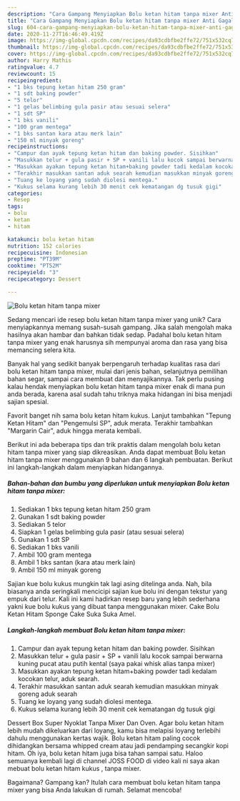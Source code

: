 ```yaml
---
description: "Cara Gampang Menyiapkan Bolu ketan hitam tanpa mixer Anti Gagal"
title: "Cara Gampang Menyiapkan Bolu ketan hitam tanpa mixer Anti Gagal"
slug: 604-cara-gampang-menyiapkan-bolu-ketan-hitam-tanpa-mixer-anti-gagal
date: 2020-11-27T16:46:49.419Z
image: https://img-global.cpcdn.com/recipes/da93cdbfbe2ffe72/751x532cq70/bolu-ketan-hitam-tanpa-mixer-foto-resep-utama.jpg
thumbnail: https://img-global.cpcdn.com/recipes/da93cdbfbe2ffe72/751x532cq70/bolu-ketan-hitam-tanpa-mixer-foto-resep-utama.jpg
cover: https://img-global.cpcdn.com/recipes/da93cdbfbe2ffe72/751x532cq70/bolu-ketan-hitam-tanpa-mixer-foto-resep-utama.jpg
author: Harry Mathis
ratingvalue: 4.7
reviewcount: 15
recipeingredient:
- "1 bks tepung ketan hitam 250 gram"
- "1 sdt baking powder"
- "5 telor"
- "1 gelas belimbing gula pasir atau sesuai selera"
- "1 sdt SP"
- "1 bks vanili"
- "100 gram mentega"
- "1 bks santan kara atau merk lain"
- "150 ml minyak goreng"
recipeinstructions:
- "Campur dan ayak tepung ketan hitam dan baking powder. Sisihkan"
- "Masukkan telur + gula pasir + SP + vanili lalu kocok sampai berwarna kuning pucat atau putih kental (saya pakai whisk alias tanpa mixer)"
- "Masukkan ayakan tepung ketan hitam+baking powder tadi kedalam kocokan telur, aduk searah."
- "Terakhir masukkan santan aduk searah kemudian masukkan minyak goreng aduk searah"
- "Tuang ke loyang yang sudah diolesi mentega."
- "Kukus selama kurang lebih 30 menit cek kematangan dg tusuk gigi"
categories:
- Resep
tags:
- bolu
- ketan
- hitam

katakunci: bolu ketan hitam 
nutrition: 152 calories
recipecuisine: Indonesian
preptime: "PT39M"
cooktime: "PT52M"
recipeyield: "3"
recipecategory: Dessert

---
```



![Bolu ketan hitam tanpa mixer](https://img-global.cpcdn.com/recipes/da93cdbfbe2ffe72/751x532cq70/bolu-ketan-hitam-tanpa-mixer-foto-resep-utama.jpg)

Sedang mencari ide resep bolu ketan hitam tanpa mixer yang unik? Cara menyiapkannya memang susah-susah gampang. Jika salah mengolah maka hasilnya akan hambar dan bahkan tidak sedap. Padahal bolu ketan hitam tanpa mixer yang enak harusnya sih mempunyai aroma dan rasa yang bisa memancing selera kita.

Banyak hal yang sedikit banyak berpengaruh terhadap kualitas rasa dari bolu ketan hitam tanpa mixer, mulai dari jenis bahan, selanjutnya pemilihan bahan segar, sampai cara membuat dan menyajikannya. Tak perlu pusing kalau hendak menyiapkan bolu ketan hitam tanpa mixer enak di mana pun anda berada, karena asal sudah tahu triknya maka hidangan ini bisa menjadi sajian spesial.

Favorit banget nih sama bolu ketan hitam kukus. Lanjut tambahkan &#34;Tepung Ketan Hitam&#34; dan &#34;Pengemulsi SP&#34;, aduk merata. Terakhir tambahkan &#34;Margarin Cair&#34;, aduk hingga merata kembali.


Berikut ini ada beberapa tips dan trik praktis dalam mengolah bolu ketan hitam tanpa mixer yang siap dikreasikan. Anda dapat membuat Bolu ketan hitam tanpa mixer menggunakan 9 bahan dan 6 langkah pembuatan. Berikut ini langkah-langkah dalam menyiapkan hidangannya.

<!--inarticleads1-->

##### Bahan-bahan dan bumbu yang diperlukan untuk menyiapkan Bolu ketan hitam tanpa mixer:

1. Sediakan 1 bks tepung ketan hitam 250 gram
1. Gunakan 1 sdt baking powder
1. Sediakan 5 telor
1. Siapkan 1 gelas belimbing gula pasir (atau sesuai selera)
1. Gunakan 1 sdt SP
1. Sediakan 1 bks vanili
1. Ambil 100 gram mentega
1. Ambil 1 bks santan (kara atau merk lain)
1. Ambil 150 ml minyak goreng


Sajian kue bolu kukus mungkin tak lagi asing ditelinga anda. Nah, bila biasanya anda seringkali mencicipi sajian kue bolu ini dengan tekstur yang empuk dari telur. Kali ini kami hadirkan resep baru yang lebih sederhana yakni kue bolu kukus yang dibuat tanpa menggunakan mixer. Cake Bolu Ketan Hitam Sponge Cake Suka Suka Amel. 

<!--inarticleads2-->

##### Langkah-langkah membuat Bolu ketan hitam tanpa mixer:

1. Campur dan ayak tepung ketan hitam dan baking powder. Sisihkan
1. Masukkan telur + gula pasir + SP + vanili lalu kocok sampai berwarna kuning pucat atau putih kental (saya pakai whisk alias tanpa mixer)
1. Masukkan ayakan tepung ketan hitam+baking powder tadi kedalam kocokan telur, aduk searah.
1. Terakhir masukkan santan aduk searah kemudian masukkan minyak goreng aduk searah
1. Tuang ke loyang yang sudah diolesi mentega.
1. Kukus selama kurang lebih 30 menit cek kematangan dg tusuk gigi


Dessert Box Super Nyoklat Tanpa Mixer Dan Oven. Agar bolu ketan hitam lebih mudah dikeluarkan dari loyang, kamu bisa melapisi loyang terlebihi dahulu menggunakan kertas wajik. Bolu ketan hitam paling cocok dihidangkan bersama whipped cream atau jadi pendamping secangkir kopi hitam. Oh iya, bolu ketan hitam juga bisa tahan sampai satu. Haloo semuanya kembali lagi di channel JOSS FOOD di video kali ni saya akan mebuat bolu ketan hitam kukus , tanpa mixer. 

Bagaimana? Gampang kan? Itulah cara membuat bolu ketan hitam tanpa mixer yang bisa Anda lakukan di rumah. Selamat mencoba!
